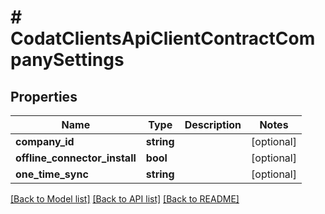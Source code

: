 # # CodatClientsApiClientContractCompanySettings

## Properties

Name | Type | Description | Notes
------------ | ------------- | ------------- | -------------
**company_id** | **string** |  | [optional]
**offline_connector_install** | **bool** |  | [optional]
**one_time_sync** | **string** |  | [optional]

[[Back to Model list]](../../README.md#models) [[Back to API list]](../../README.md#endpoints) [[Back to README]](../../README.md)
